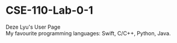 # CSE-110-Lab-0-1
Deze Lyu's User Page<br/>
My favourite programming languages: Swift, C/C++, Python, Java.

